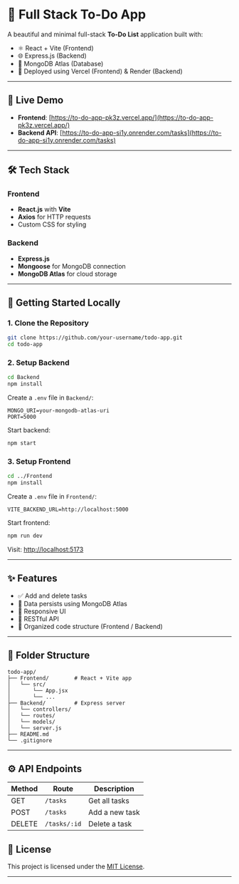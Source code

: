# 📝 Full Stack To-Do App

A beautiful and minimal full-stack **To-Do List** application built with:

- ⚛️ React + Vite (Frontend)
- 🌐 Express.js (Backend)
- 🍃 MongoDB Atlas (Database)
- 🚀 Deployed using Vercel (Frontend) & Render (Backend)

---

## 🔗 Live Demo

- **Frontend**: [https://to-do-app-pk3z.vercel.app/](https://to-do-app-pk3z.vercel.app/)
- **Backend API**: [https://to-do-app-si1y.onrender.com/tasks](https://to-do-app-si1y.onrender.com/tasks)

---

## 🛠 Tech Stack

### Frontend
- **React.js** with **Vite**
- **Axios** for HTTP requests
- Custom CSS for styling

### Backend
- **Express.js**
- **Mongoose** for MongoDB connection
- **MongoDB Atlas** for cloud storage

---

## 🚀 Getting Started Locally

### 1. Clone the Repository

```bash
git clone https://github.com/your-username/todo-app.git
cd todo-app
````

### 2. Setup Backend

```bash
cd Backend
npm install
```

Create a `.env` file in `Backend/`:

```env
MONGO_URI=your-mongodb-atlas-uri
PORT=5000
```

Start backend:

```bash
npm start
```

### 3. Setup Frontend

```bash
cd ../Frontend
npm install
```

Create a `.env` file in `Frontend/`:

```env
VITE_BACKEND_URL=http://localhost:5000
```

Start frontend:

```bash
npm run dev
```

Visit: [http://localhost:5173](http://localhost:5173)

---

## ✨ Features

* ✅ Add and delete tasks
* 💾 Data persists using MongoDB Atlas
* 📱 Responsive UI
* 🔗 RESTful API
* 📂 Organized code structure (Frontend / Backend)

---

## 🧾 Folder Structure

```
todo-app/
├── Frontend/        # React + Vite app
│   └── src/
│       └── App.jsx
│       └── ...
├── Backend/         # Express server
│   └── controllers/
│   └── routes/
│   └── models/
│   └── server.js
├── README.md
└── .gitignore
```

---

## ⚙️ API Endpoints

| Method | Route        | Description    |
| ------ | ------------ | -------------- |
| GET    | `/tasks`     | Get all tasks  |
| POST   | `/tasks`     | Add a new task |
| DELETE | `/tasks/:id` | Delete a task  |

## 📄 License

This project is licensed under the [MIT License](LICENSE).

---
